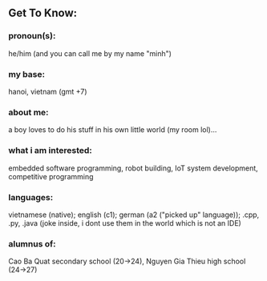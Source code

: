 ## Get To Know:

### pronoun(s):
he/him (and you can call me by my name "minh")
### my base:
hanoi, vietnam (gmt +7)
### about me:
a boy loves to do his stuff in his own little world (my room lol)...
### what i am interested: 
embedded software programming, robot building, IoT system development, competitive programming
### languages: 
vietnamese (native); english (c1); german (a2 ("picked up" language)); .cpp, .py, .java (joke inside, i dont use them in the world which is not an IDE)
### alumnus of:
Cao Ba Quat secondary school (20->24), Nguyen Gia Thieu high school (24->27)
